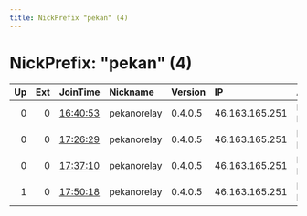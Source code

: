 ```yaml
---
title: NickPrefix "pekan" (4)
---
```


# NickPrefix: "pekan" (4)

|   Up |   Ext | JoinTime                                                                                            | Nickname    | Version   | IP             | AS        | CC   |   ORp |   Dirp | OS    | Contact                 |   eFamMembers |
|-----:|------:|:----------------------------------------------------------------------------------------------------|:------------|:----------|:---------------|:----------|:-----|------:|-------:|:------|:------------------------|--------------:|
|    0 |     0 | [16:40:53](https://metrics.torproject.org/rs.html#details/1D28DCD5B5B97555CB7DC56B298C72A3A372F176) | pekanorelay | 0.4.0.5   | 46.163.165.251 | INSYS LLC | ru   |  9003 |      0 | Linux | kjiec4 kjiec4@gmail.com |             1 |
|    0 |     0 | [17:26:29](https://metrics.torproject.org/rs.html#details/FA189A15409FBA5E52983140FD0EE50C7967FB8E) | pekanorelay | 0.4.0.5   | 46.163.165.251 | INSYS LLC | ru   |  9003 |      0 | Linux | kjiec4 kjiec4@gmail.com |             1 |
|    0 |     0 | [17:37:10](https://metrics.torproject.org/rs.html#details/D082486EAA463B75EA7AA3CF8D3BE519267A2D4E) | pekanorelay | 0.4.0.5   | 46.163.165.251 | INSYS LLC | ru   |  9003 |      0 | Linux | kjiec4 kjiec4@gmail.com |             1 |
|    1 |     0 | [17:50:18](https://metrics.torproject.org/rs.html#details/C7AD33A64FCC97F5C501CE32207A6D19872C6C6A) | pekanorelay | 0.4.0.5   | 46.163.165.251 | INSYS LLC | ru   |  9003 |      0 | Linux | kjiec4 kjiec4@gmail.com |             1 |
